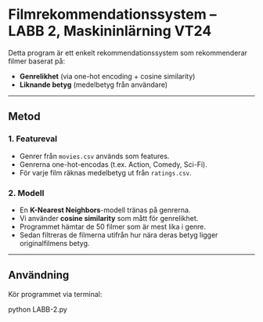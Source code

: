# Filmrekommendationssystem – LABB 2, Maskininlärning VT24

Detta program är ett enkelt rekommendationssystem som rekommenderar filmer baserat på:
- **Genrelikhet** (via one-hot encoding + cosine similarity)
- **Liknande betyg** (medelbetyg från användare)

---

##  Metod

### 1. Featureval
- Genrer från `movies.csv` används som features.
- Genrerna one-hot-encodas (t.ex. Action, Comedy, Sci-Fi).
- För varje film räknas medelbetyg ut från `ratings.csv`.

### 2. Modell
- En **K-Nearest Neighbors**-modell tränas på genrerna.
- Vi använder **cosine similarity** som mått för genrelikhet.
- Programmet hämtar de 50 filmer som är mest lika i genre.
- Sedan filtreras de filmerna utifrån hur nära deras betyg ligger originalfilmens betyg.

---

##  Användning

Kör programmet via terminal:


python LABB-2.py
